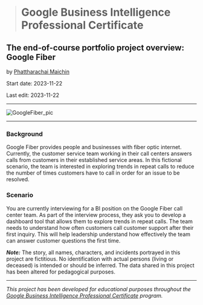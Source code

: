> # Google Business Intelligence Professional Certificate

## **The end-of-course portfolio project overview: Google Fiber**

by [Phattharachai Maichin](https://www.linkedin.com/in/phattharachai-m/)

Start date: 2023-11-22

Last edit: 2023-11-22
***
![GoogleFiber_pic](https://github.com/Fenoemos/MyArchive/assets/145377446/714b4e71-241e-427a-9a09-dd08791c7b1c)

***
### Background

Google Fiber provides people and businesses with fiber optic internet. Currently, the customer service team working in their call centers answers calls from customers in their established service areas. 
In this fictional scenario, the team is interested in exploring trends in repeat calls to reduce the number of times customers have to call in order for an issue to be resolved.

### Scenario

You are currently interviewing for a BI position on the Google Fiber call center team. As part of the interview process, they ask you to develop a dashboard tool that allows them to explore trends in repeat calls. 
The team needs to understand how often customers call customer support after their first inquiry. This will help leadership understand how effectively the team can answer customer questions the first time.

**_Note:_** The story, all names, characters, and incidents portrayed in this project are fictitious. 
No identification with actual persons (living or deceased) is intended or should be inferred. The data shared in this project has been altered for pedagogical purposes.
___
_This project has been developed for educational purposes throughout the [Google Business Intelligence Professional Certificate](https://www.coursera.org/programs/ais-2023-yrolq/professional-certificates/google-business-intelligence) program._
